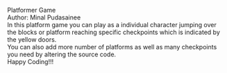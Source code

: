 Platformer Game
<br>
Author: Minal Pudasainee
<br>
In this platform game you can play as a individual character jumping over the blocks or platform reaching specific checkpoints which is indicated by the yellow doors. 
<br>
You can also add more number of platforms as well as many checkpoints you need by altering the source code.
<br>
Happy Coding!!!